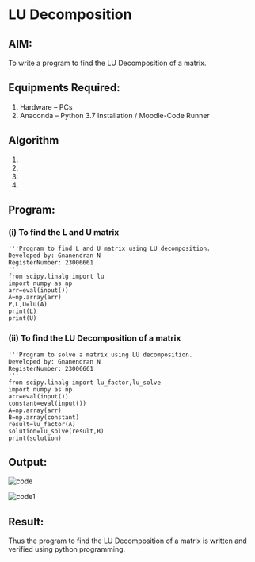 # LU Decomposition 

## AIM:
To write a program to find the LU Decomposition of a matrix.

## Equipments Required:
1. Hardware – PCs
2. Anaconda – Python 3.7 Installation / Moodle-Code Runner

## Algorithm
1. 
2. 
3. 
4. 

## Program:
### (i) To find the L and U matrix
```
'''Program to find L and U matrix using LU decomposition.
Developed by: Gnanendran N
RegisterNumber: 23006661
'''
from scipy.linalg import lu
import numpy as np
arr=eval(input())
A=np.array(arr)
P,L,U=lu(A)
print(L)
print(U)
```
### (ii) To find the LU Decomposition of a matrix
```
'''Program to solve a matrix using LU decomposition.
Developed by: Gnanendran N
RegisterNumber: 23006661
'''
from scipy.linalg import lu_factor,lu_solve
import numpy as np
arr=eval(input())
constant=eval(input())
A=np.array(arr)
B=np.array(constant)
result=lu_factor(A)
solution=lu_solve(result,B)
print(solution)
```

## Output:
![code](https://github.com/GnanendranN/LU-Decomposition/assets/138955207/cdb2ef95-b3e7-49b3-a5fc-0b4e514fa8db)

![code1](https://github.com/GnanendranN/LU-Decomposition/assets/138955207/fad596e2-0931-468f-b768-740445fe307a)

## Result:
Thus the program to find the LU Decomposition of a matrix is written and verified using python programming.

